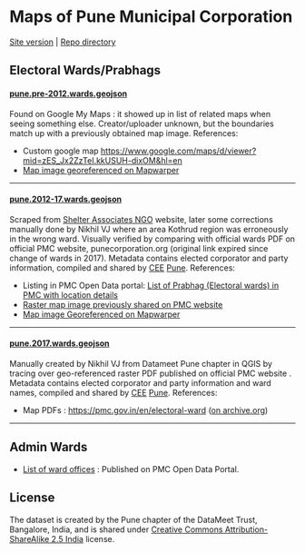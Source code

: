 # Maps of Pune Municipal Corporation
[Site version](https://datameet-pune.github.io/maps/) | [Repo directory](https://github.com/datameet-pune/datameet-pune.github.io/tree/master/maps)

## Electoral Wards/Prabhags
#### [pune.pre-2012.wards.geojson](https://github.com/datameet-pune/datameet-pune.github.io/blob/master/maps/pune.2012-17.wards.geojson)
Found on Google My Maps : it showed up in list of related maps when seeing something else. Creator/uploader unknown, but the boundaries match up with a previously obtained map image. References:
- Custom google map <https://www.google.com/maps/d/viewer?mid=zES_Jx2ZzTeI.kkUSUH-dixOM&hl=en>
- [Map image georeferenced on Mapwarper](http://mapwarper.net/maps/10735#Preview_tab)

----

#### [pune.2012-17.wards.geojson](https://github.com/datameet-pune/datameet-pune.github.io/blob/master/maps/pune.2012-17.wards.geojson)
Scraped from [Shelter Associates NGO](http://shelter-associates.org/) website, later some corrections manually done by Nikhil VJ where an area Kothrud region was erroneously in the wrong ward. Visually verified by comparing with official wards PDF on official PMC website, punecorporation.org (original link expired since change of wards in 2017). Metadata contains elected corporator and party information, compiled and shared by [CEE](http://www.ceeindia.org/) [Pune](https://ourpuneourbudget.in). References:
- Listing in PMC Open Data portal: [List of Prabhag (Electoral wards) in PMC with location details](http://opendata.punecorporation.org/Citizen/CitizenDatasets/Index?categoryId=1&dsId=6)
- [Raster map image previously shared on PMC website](https://github.com/datameet-pune/datameet-pune.github.io/blob/master/maps/2012-17.Pune%20Map_76_ward_final.jpg)
- [Map image Georeferenced on Mapwarper](http://mapwarper.net/maps/9881#Preview_tab)
  
----

#### [pune.2017.wards.geojson](https://github.com/datameet-pune/datameet-pune.github.io/blob/master/maps/pune.2017.wards.geojson)
Manually created by Nikhil VJ from Datameet Pune chapter in QGIS by tracing over geo-referenced raster PDF published on official PMC website . Metadata contains elected corporator and party information and ward names, compiled and shared by [CEE](http://www.ceeindia.org/) [Pune](https://ourpuneourbudget.in). References:
- Map PDFs : <https://pmc.gov.in/en/electoral-ward> ([on archive.org](https://web.archive.org/web/*/https://pmc.gov.in/en/electoral-ward))

----

## Admin Wards
* [List of ward offices](http://opendata.punecorporation.org/Citizen/CitizenDatasets/Index?categoryId=1&dsId=9&search=ward) : Published on PMC Open Data Portal.

## License
The dataset is created by the Pune chapter of the DataMeet Trust, Bangalore, India, and is shared under [Creative Commons Attribution-ShareAlike 2.5 India](http://creativecommons.org/licenses/by-sa/2.5/in/) license.
